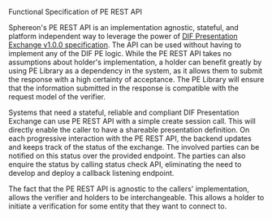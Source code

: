 Functional Specification of PE REST API

Sphereon's PE REST API is an implementation agnostic, stateful, and platform independent way to leverage the power of [DIF Presentation Exchange v1.0.0 specification](https://identity.foundation/presentation-exchange/). The API can be used without having to implement any of the DIF PE logic. While the PE REST API takes no assumptions about holder's implementation, a holder can benefit greatly by using PE Library as a dependency in the system, as it allows them to submit the response with a high certainty of acceptance. The PE Library will ensure that the information submitted in the response is compatible with the request model of the verifier.

Systems that need a stateful, reliable and compliant DIF Presentation Exchange can use PE REST API with a simple create session call. This will directly enable the caller to have a shareable presentation definition. On each progressive interaction with the PE REST API, the backend updates and keeps track of the status of the exchange. The involved parties can be notified on this status over the provided endpoint. The parties can also enquire the status by calling status check API, eliminating the need to develop and deploy a callback listening endpoint.

The fact that the PE REST API is agnostic to the callers' implementation, allows the verifier and holders to be interchangeable. This allows a holder to initiate a verification for some entity that they want to connect to.